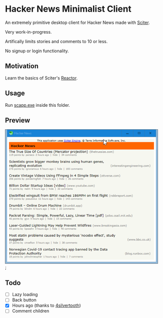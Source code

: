 # Hacker News Minimalist Client

An extremely primitive desktop client for Hacker News made with [Sciter](https://github.com/c-smile/sciter-sdk).

Very work-in-progress.

Artifically limits stories and comments to 10 or less.

No signup or login functionality.

## Motivation

Learn the basics of Sciter's [Reactor](https://sciter.com/developers/sciter-docs/reactor-and-ssx/).

## Usage

Run [scapp.exe](https://github.com/c-smile/sciter-sdk/tree/master/bin.win/x64) inside this folder.

## Preview

![preview](preview.gif);

## Todo

- [ ] Lazy loading
- [ ] Back button
- [x] Hours ago (thanks to [4silvertooth](https://github.com/GirkovArpa/news-ycombinator-client/pull/1))
- [ ] Comment children
